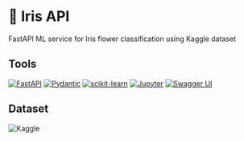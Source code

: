 # 🌸 Iris API
FastAPI ML service for Iris flower classification using Kaggle dataset
## **Tools**

[![FastAPI](https://img.shields.io/badge/FastAPI-005571?style=for-the-badge&logo=fastapi)](https://fastapi.tiangolo.com/)
[![Pydantic](https://img.shields.io/badge/Pydantic-E92063?style=for-the-badge&logo=pydantic&logoColor=white)](https://docs.pydantic.dev/)
[![scikit-learn](https://img.shields.io/badge/scikit--learn-F7931E?style=for-the-badge&logo=scikit-learn&logoColor=white)](https://scikit-learn.org/)
[![Jupyter](https://img.shields.io/badge/Jupyter-F37626?style=for-the-badge&logo=jupyter&logoColor=white)](https://jupyter.org/)
[![Swagger UI](https://img.shields.io/badge/Swagger%20UI-85EA2D?style=for-the-badge&logo=swagger&logoColor=black)](https://swagger.io/tools/swagger-ui/)

## Dataset

![Kaggle](https://img.shields.io/badge/Kaggle--Iris_Dataset-20BEFF?style=flat-square&labelColor=333333&logo=kaggle&logoColor=white)

